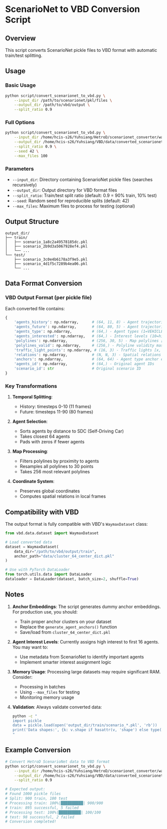 # ScenarioNet to VBD Conversion Script

## Overview
This script converts ScenarioNet pickle files to VBD format with automatic train/test splitting.

## Usage

### Basic Usage
```bash
python script/convert_scenarionet_to_vbd.py \
    --input_dir /path/to/scenarionet/pkl/files \
    --output_dir /path/to/vbd/output \
    --split_ratio 0.9
```

### Full Options
```bash
python script/convert_scenarionet_to_vbd.py \
    --input_dir /home/hcis-s26/Yuhsiang/HetroD/scenarionet_converter/waymo_valid/ \
    --output_dir /home/hcis-s26/Yuhsiang/VBD/data/converted_scenarionet/ \
    --split_ratio 0.9 \
    --seed 42 \
    --max_files 100
```

### Parameters
- `--input_dir`: Directory containing ScenarioNet pickle files (searches recursively)
- `--output_dir`: Output directory for VBD format files
- `--split_ratio`: Train/test split ratio (default: 0.9 = 90% train, 10% test)
- `--seed`: Random seed for reproducible splits (default: 42)
- `--max_files`: Maximum files to process for testing (optional)

## Output Structure
```
output_dir/
├── train/
│   ├── scenario_1a8c2a49578185dc.pkl
│   ├── scenario_2b9d3a5067928ef4.pkl
│   └── ...
└── test/
    ├── scenario_3c0e4b6178a3f9e5.pkl
    ├── scenario_4d1f5c7289b4ea06.pkl
    └── ...
```

## Data Format Conversion

### VBD Output Format (per pickle file)
Each converted file contains:
```python
{
    'agents_history': np.ndarray,      # (64, 11, 8) - Agent trajectories (history)
    'agents_future': np.ndarray,       # (64, 80, 5) - Agent trajectories (future)
    'agents_type': np.ndarray,         # (64,) - Agent types (1=VEHICLE, 2=PEDESTRIAN, 3=CYCLIST)
    'agents_interested': np.ndarray,   # (64,) - Interest levels (10=high, 1=low, 0=invalid)
    'polylines': np.ndarray,           # (256, 30, 5) - Map polylines [x, y, heading, traffic_state, type]
    'polylines_valid': np.ndarray,     # (256,) - Polyline validity mask
    'traffic_light_points': np.ndarray, # (16, 3) - Traffic lights [x, y, state]
    'relations': np.ndarray,           # (N, N, 3) - Spatial relations [local_x, local_y, theta_diff]
    'anchors': np.ndarray,             # (64, 64) - Agent type anchor embeddings
    'agents_id': np.ndarray,           # (64,) - Original agent IDs
    'scenario_id': str                 # Original scenario ID
}
```

### Key Transformations

1. **Temporal Splitting**:
   - History: timesteps 0-10 (11 frames)
   - Future: timesteps 11-90 (80 frames)

2. **Agent Selection**:
   - Sorts agents by distance to SDC (Self-Driving Car)
   - Takes closest 64 agents
   - Pads with zeros if fewer agents

3. **Map Processing**:
   - Filters polylines by proximity to agents
   - Resamples all polylines to 30 points
   - Takes 256 most relevant polylines

4. **Coordinate System**:
   - Preserves global coordinates
   - Computes spatial relations in local frames

## Compatibility with VBD

The output format is fully compatible with VBD's `WaymaxDataset` class:

```python
from vbd.data.dataset import WaymaxDataset

# Load converted data
dataset = WaymaxDataset(
    data_dir="/path/to/vbd/output/train",
    anchor_path="data/cluster_64_center_dict.pkl"
)

# Use with PyTorch DataLoader
from torch.utils.data import DataLoader
dataloader = DataLoader(dataset, batch_size=2, shuffle=True)
```

## Notes

1. **Anchor Embeddings**: The script generates dummy anchor embeddings. For production use, you should:
   - Train proper anchor clusters on your dataset
   - Replace the `generate_agent_anchors()` function
   - Save/load from `cluster_64_center_dict.pkl`

2. **Agent Interest Levels**: Currently assigns high interest to first 16 agents. You may want to:
   - Use metadata from ScenarioNet to identify important agents
   - Implement smarter interest assignment logic

3. **Memory Usage**: Processing large datasets may require significant RAM. Consider:
   - Processing in batches
   - Using `--max_files` for testing
   - Monitoring memory usage

4. **Validation**: Always validate converted data:
   ```bash
   python -c "
   import pickle
   data = pickle.load(open('output_dir/train/scenario_*.pkl', 'rb'))
   print('Data shapes:', {k: v.shape if hasattr(v, 'shape') else type(v) for k, v in data.items()})
   "
   ```

## Example Conversion

```bash
# Convert HetroD ScenarioNet data to VBD format
python script/convert_scenarionet_to_vbd.py \
    --input_dir /home/hcis-s26/Yuhsiang/HetroD/scenarionet_converter/waymo_valid/ \
    --output_dir /home/hcis-s26/Yuhsiang/VBD/data/converted_scenarionet/ \
    --split_ratio 0.9

# Expected output:
# Found 1000 pickle files
# Split: 900 train, 100 test
# Processing train: 100%|██████████| 900/900
# train: 895 successful, 5 failed
# Processing test: 100%|██████████| 100/100  
# test: 98 successful, 2 failed
# Conversion completed!
```